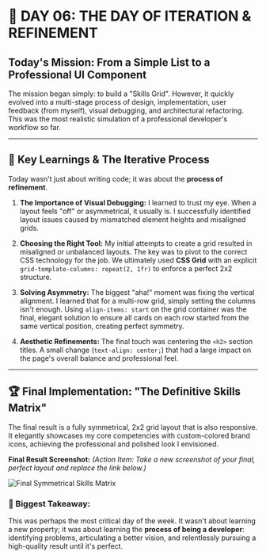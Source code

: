# 🚀 DAY 06: THE DAY OF ITERATION & REFINEMENT

## Today's Mission: From a Simple List to a Professional UI Component

The mission began simply: to build a "Skills Grid". However, it quickly evolved into a multi-stage process of design, implementation, user feedback (from myself), visual debugging, and architectural refactoring. This was the most realistic simulation of a professional developer's workflow so far.

---

## 🔑 Key Learnings & The Iterative Process

Today wasn't just about writing code; it was about the **process of refinement**.

1.  **The Importance of Visual Debugging:** I learned to trust my eye. When a layout feels "off" or asymmetrical, it usually is. I successfully identified layout issues caused by mismatched element heights and misaligned grids.

2.  **Choosing the Right Tool:** My initial attempts to create a grid resulted in misaligned or unbalanced layouts. The key was to pivot to the correct CSS technology for the job. We ultimately used **CSS Grid** with an explicit `grid-template-columns: repeat(2, 1fr)` to enforce a perfect 2x2 structure.

3.  **Solving Asymmetry:** The biggest "aha!" moment was fixing the vertical alignment. I learned that for a multi-row grid, simply setting the columns isn't enough. Using `align-items: start` on the grid container was the final, elegant solution to ensure all cards on each row started from the same vertical position, creating perfect symmetry.

4.  **Aesthetic Refinements:** The final touch was centering the `<h2>` section titles. A small change (`text-align: center;`) that had a large impact on the page's overall balance and professional feel.

---

## 🏆 Final Implementation: "The Definitive Skills Matrix"

The final result is a fully symmetrical, 2x2 grid layout that is also responsive. It elegantly showcases my core competencies with custom-colored brand icons, achieving the professional and polished look I envisioned.

**Final Result Screenshot:**
*(Action Item: Take a new screenshot of your final, perfect layout and replace the link below.)*

![Final Symmetrical Skills Matrix](./final-skills-layout.png)

### 🧠 Biggest Takeaway:

This was perhaps the most critical day of the week. It wasn't about learning a new property; it was about learning the **process of being a developer**: identifying problems, articulating a better vision, and relentlessly pursuing a high-quality result until it's perfect.
